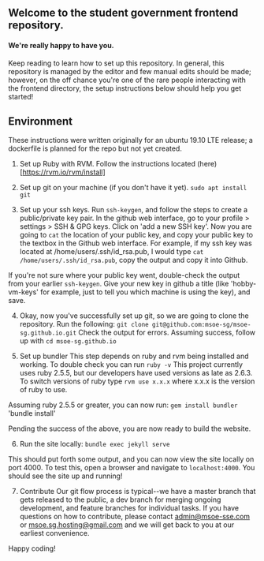 ## Welcome to the student government frontend repository. 
#### We're really happy to have you.

Keep reading to learn how to set up this repository.
In general, this repository is managed by the editor and few manual edits should be made; however, on the off chance you're one of the rare people interacting with the frontend directory, the setup instructions below should help you get started!

## Environment
These instructions were written originally for an ubuntu 19.10 LTE release; a dockerfile is planned for the repo but not yet created.

1. Set up Ruby with RVM.
Follow the instructions located (here)[https://rvm.io/rvm/install]

2. Set up git on your machine (if you don't have it yet).
`sudo apt install git` 

3. Set up your ssh keys.
Run `ssh-keygen`, and follow the steps to create a public/private key pair.
In the github web interface, go to your profile > settings > SSH & GPG keys. Click on 'add a new SSH key'.
Now you are going to `cat` the location of your public key, and copy your public key to the textbox in the Github web interface.
For example, if my ssh key was located at /home/users/.ssh/id_rsa.pub, I would type
`cat /home/users/.ssh/id_rsa.pub`, copy the output and copy it into Github.

If you're not sure where your public key went, double-check the output from your earlier `ssh-keygen`.
Give your new key in github a title (like 'hobby-vm-keys' for example, just to tell you which machine is using the key), and save.

4. Okay, now you've successfully set up git, so we are going to clone the repository. Run the following:
`git clone git@github.com:msoe-sg/msoe-sg.github.io.git`
Check the output for errors. Assuming success, follow up with
`cd msoe-sg.github.io`

5. Set up bundler
This step depends on ruby and rvm being installed and working. To double check you can run
`ruby -v`
This project currently uses ruby 2.5.5, but our developers have used versions as late as 2.6.3.
To switch versions of ruby type
`rvm use x.x.x` where x.x.x is the version of ruby to use.

Assuming ruby 2.5.5 or greater, you can now run:
`gem install bundler`
'bundle install'

Pending the success of the above, you are now ready to build the website.

6. Run the site locally:
`bundle exec jekyll serve`

This should put forth some output, and you can now view the site locally on port 4000.
To test this, open a browser and navigate to `localhost:4000`. You should see the site up and running!

7. Contribute
Our git flow process is typical--we have a master branch that gets released to the public, a dev branch for merging ongoing development, and feature branches for individual tasks.
If you have questions on how to contribute, please contact admin@msoe-sse.com or msoe.sg.hosting@gmail.com and we will get back to you at our earliest convenience.

Happy coding!
